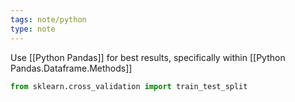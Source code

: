 ```yaml
---
tags: note/python
type: note
---
```

Use [[Python Pandas]] for best results, specifically within [[Python Pandas.Dataframe.Methods]]



```python
from sklearn.cross_validation import train_test_split

```